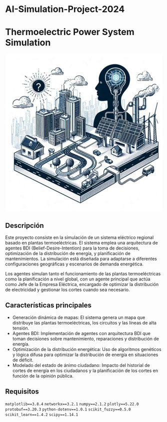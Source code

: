 # AI-Simulation-Project-2024
# Thermoelectric Power System Simulation

![Image](assets/AI-Sim-Project.jpg)

## Descripción
Este proyecto consiste en la simulación de un sistema eléctrico regional basado en plantas termoeléctricas. El sistema emplea una arquitectura de agentes BDI (Belief-Desire-Intention) para la toma de decisiones, optimización de la distribución de energía, y planificación de mantenimientos. La simulación está diseñada para adaptarse a diferentes configuraciones geográficas y escenarios de demanda energética.

Los agentes simulan tanto el funcionamiento de las plantas termoeléctricas como la planificación a nivel global, con un agente principal que actúa como Jefe de la Empresa Eléctrica, encargado de optimizar la distribución de electricidad y gestionar los cortes cuando sea necesario.

## Características principales

- Generación dinámica de mapas: El sistema genera un mapa que distribuye las plantas termoeléctricas, los circuitos y las líneas de alta tensión.
- Agentes BDI: Implementación de agentes con arquitectura BDI que toman decisiones sobre mantenimiento, reparaciones y distribución de energía.
- Optimización de la distribución energética: Uso de algoritmos genéticos y lógica difusa para optimizar la distribución de energía en situaciones de déficit.
- Modelado del estado de ánimo ciudadano: Impacto del historial de cortes de energía en los ciudadanos y la planificación de los cortes en función de la opinión pública.

## Requisitos
`matplotlib==3.8.4`
`networkx==3.2.1`
`numpy==2.1.2`
`plotly==5.22.0`
`protobuf==3.20.3`
`python-dotenv==1.0.1`
`scikit_fuzzy==0.5.0`
`scikit_learn==1.4.2`
`scipy==1.14.1`
